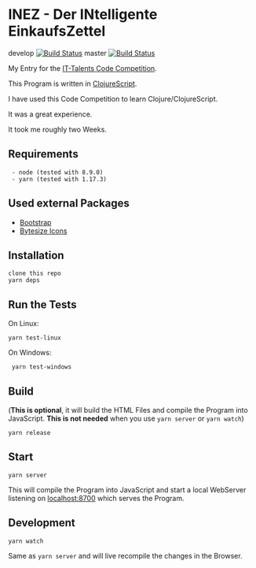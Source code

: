 ﻿# INEZ - Der INtelligente EinkaufsZettel
develop [![Build Status](https://travis-ci.com/p85/ines.svg?token=WBCzZARApxyW7X3Upy1E&branch=develop)](https://travis-ci.com/p85/ines)
master [![Build Status](https://travis-ci.com/p85/ines.svg?token=WBCzZARApxyW7X3Upy1E&branch=master)](https://travis-ci.com/p85/ines)

My Entry for the [IT-Talents Code Competition](https://www.it-talents.de/foerderung/code-competition/edeka-digital-code-competition-08-2019).

This Program is written in [ClojureScript](https://clojurescript.org/).

I have used this Code Competition to learn Clojure/ClojureScript.

It was a great experience. 

It took me roughly two Weeks.

## Requirements
	 - node (tested with 8.9.0)
	 - yarn (tested with 1.17.3)
## Used external Packages
- [Bootstrap](https://getbootstrap.com/)
- [Bytesize Icons](https://github.com/danklammer/bytesize-icons/)
## Installation
    clone this repo
    yarn deps
## Run the Tests
On Linux:

    yarn test-linux

On Windows:

     yarn test-windows

## Build
(**This is optional**, it will build the HTML Files and compile the Program into JavaScript. **This is not needed** when you use `yarn server` or `yarn watch`)

    yarn release
## Start

    yarn server
This will compile the Program into JavaScript and start a local WebServer listening on [localhost:8700](http://127.0.0.1:8700/) which serves the Program.
## Development

    yarn watch
Same as `yarn server` and will live recompile the changes in the Browser.
